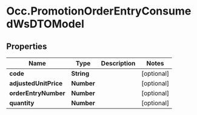 # Occ.PromotionOrderEntryConsumedWsDTOModel

## Properties
Name | Type | Description | Notes
------------ | ------------- | ------------- | -------------
**code** | **String** |  | [optional] 
**adjustedUnitPrice** | **Number** |  | [optional] 
**orderEntryNumber** | **Number** |  | [optional] 
**quantity** | **Number** |  | [optional] 


